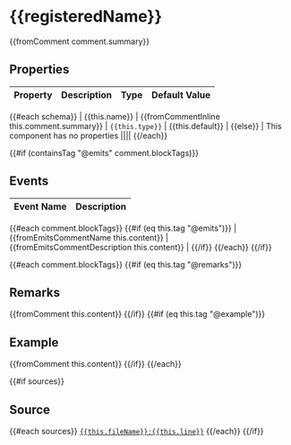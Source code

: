 # {{registeredName}}
{{fromComment comment.summary}}

## Properties
| Property | Description | Type | Default Value |
|----------|-------------|------|---------------|
{{#each schema}}
| {{this.name}} | {{fromCommentInline this.comment.summary}} | `{{this.type}}` | {{this.default}} |
{{else}}
| This component has no properties ||||
{{/each}}

{{#if (containsTag "@emits" comment.blockTags)}}
## Events
| Event Name | Description  |
|------------|--------------|
{{#each comment.blockTags}}
{{#if (eq this.tag "@emits")}}
| {{fromEmitsCommentName this.content}} | {{fromEmitsCommentDescription this.content}} |
{{/if}}
{{/each}}
{{/if}}

{{#each comment.blockTags}}
{{#if (eq this.tag "@remarks")}}
## Remarks
{{fromComment this.content}}
{{/if}}
{{#if (eq this.tag "@example")}}
## Example
{{fromComment this.content}}
{{/if}}
{{/each}}

{{#if sources}}
## Source
{{#each sources}}
[`{{this.fileName}}:{{this.line}}`]({{this.url}})
{{/each}}
{{/if}}